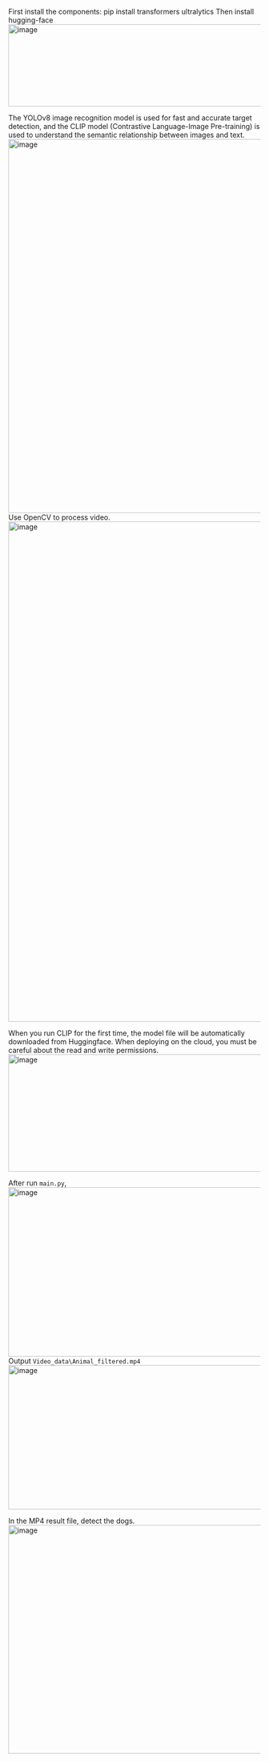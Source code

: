 First install the components: pip install transformers ultralytics
Then install hugging-face
<img width="940" height="164" alt="image" src="https://github.com/user-attachments/assets/227d3be9-3155-461b-ac73-c05b61194ca0" />

The YOLOv8 image recognition model is used for fast and accurate target detection, and the CLIP model (Contrastive Language-Image Pre-training) is used to understand the semantic relationship between images and text.    
<img width="2264" height="746" alt="image" src="https://github.com/user-attachments/assets/6b87a151-3772-4899-b840-bb9b948adb22" />
Use OpenCV to process video.    
<img width="2706" height="998" alt="image" src="https://github.com/user-attachments/assets/a4b6ca5b-d2af-4cc7-9587-f26b2f38deac" />



When you run CLIP for the first time, the model file will be automatically downloaded from Huggingface. When deploying on the cloud, you must be careful about the read and write permissions.
<img width="940" height="234" alt="image" src="https://github.com/user-attachments/assets/c1085665-83ca-4921-8436-47abc4998868" />

After run `main.py`,      
<img width="574" height="338" alt="image" src="https://github.com/user-attachments/assets/3b3b90cb-f297-4e4f-ab6a-c1e51ad32f1f" />
Output `Video_data\Animal_filtered.mp4`      
<img width="575" height="288" alt="image" src="https://github.com/user-attachments/assets/58cae7fd-42f3-4be2-96d3-dd216bf535cd" />
     
In the MP4 result file, detect the dogs.
<img width="1098" height="456" alt="image" src="https://github.com/user-attachments/assets/cd15ba9b-601d-42a6-8885-c29474c2a0e5" />


